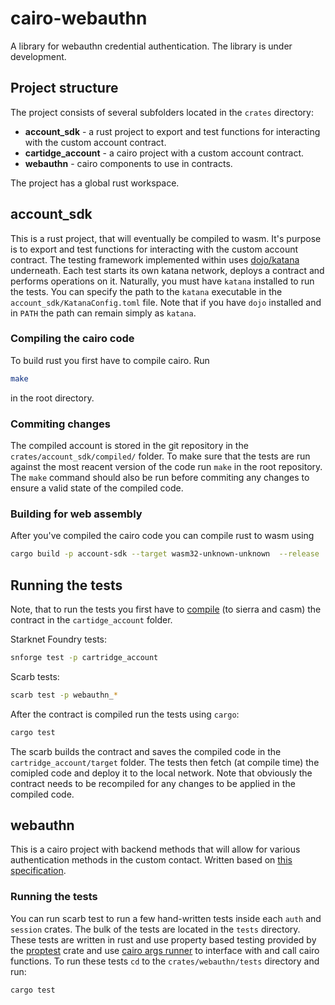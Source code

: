 # cairo-webauthn

A library for webauthn credential authentication.
The library is under development.

## Project structure
The project consists of several subfolders located in the ```crates``` directory:

- **account_sdk** - a rust project to export and test functions for interacting with the custom account contract.
- **cartidge_account** - a cairo project with a custom account contract.
- **webauthn** - cairo components to use in contracts.

The project has a global rust workspace.

## account_sdk

This is a rust project, that will eventually be compiled to wasm. It's purpose is to export and test functions for interacting with the custom account contract. The testing framework implemented within uses [dojo/katana](https://github.com/dojoengine/dojo) underneath. Each test starts its own katana network, deploys a contract and performs operations on it. Naturally, you must have `katana` installed to run the tests. You can specify the path to the `katana` executable in the `account_sdk/KatanaConfig.toml` file. Note that if you have `dojo` installed and in `PATH` the path can remain simply as `katana`.


### Compiling the cairo code

To build rust you first have to compile cairo. Run

```bash
make
```

in the root directory.

### Commiting changes 

The compiled account is stored in the git repository in the `crates/account_sdk/compiled/` folder. To make sure that the tests are run against the most reacent version of the code run `make` in the root repository. The `make` command should also be run before commiting any changes to ensure a valid state of the compiled code. 

### Building for web assembly

After you've compiled the cairo code you can compile rust to wasm using

```bash
cargo build -p account-sdk --target wasm32-unknown-unknown  --release
```

## Running the tests

Note, that to run the tests you first have to [compile](#compiling-the-cairo-code) (to sierra and casm) the contract in the `cartidge_account` folder.

Starknet Foundry tests:

```bash
snforge test -p cartridge_account
```

Scarb tests:

```bash
scarb test -p webauthn_*
```

After the contract is compiled run the tests using `cargo`:

```bash
cargo test
```

The scarb builds the contract and saves the compiled code in the `cartridge_account/target` folder. The tests then fetch (at compile time) the comipled code and deploy it to the local network. Note that obviously the contract needs to be recompiled for any changes to be applied in the compiled code.

## webauthn

This is a cairo project with backend methods that will allow for various authentication methods in the custom contact.
Written based on [this specification](https://www.w3.org/TR/webauthn/).

### Running the tests

You can run scarb test to run a few hand-written tests inside each ```auth``` and ```session``` crates. The bulk of the tests are located in the ```tests``` directory. These tests are written in rust and use property based testing provided by the [proptest](https://docs.rs/proptest/latest/proptest/) crate and use [cairo args runner](https://github.com/neotheprogramist/cairo-args-runner) to interface with and call cairo functions. To run these tests ```cd``` to the ```crates/webauthn/tests``` directory and run:
```bash
cargo test
```
